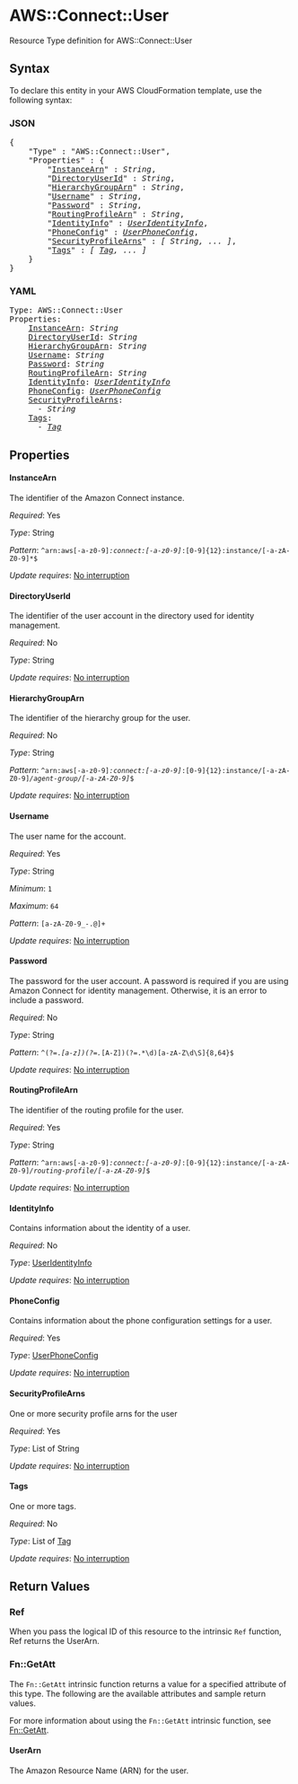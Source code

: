 # AWS::Connect::User

Resource Type definition for AWS::Connect::User

## Syntax

To declare this entity in your AWS CloudFormation template, use the following syntax:

### JSON

<pre>
{
    "Type" : "AWS::Connect::User",
    "Properties" : {
        "<a href="#instancearn" title="InstanceArn">InstanceArn</a>" : <i>String</i>,
        "<a href="#directoryuserid" title="DirectoryUserId">DirectoryUserId</a>" : <i>String</i>,
        "<a href="#hierarchygrouparn" title="HierarchyGroupArn">HierarchyGroupArn</a>" : <i>String</i>,
        "<a href="#username" title="Username">Username</a>" : <i>String</i>,
        "<a href="#password" title="Password">Password</a>" : <i>String</i>,
        "<a href="#routingprofilearn" title="RoutingProfileArn">RoutingProfileArn</a>" : <i>String</i>,
        "<a href="#identityinfo" title="IdentityInfo">IdentityInfo</a>" : <i><a href="useridentityinfo.md">UserIdentityInfo</a></i>,
        "<a href="#phoneconfig" title="PhoneConfig">PhoneConfig</a>" : <i><a href="userphoneconfig.md">UserPhoneConfig</a></i>,
        "<a href="#securityprofilearns" title="SecurityProfileArns">SecurityProfileArns</a>" : <i>[ String, ... ]</i>,
        "<a href="#tags" title="Tags">Tags</a>" : <i>[ <a href="tag.md">Tag</a>, ... ]</i>
    }
}
</pre>

### YAML

<pre>
Type: AWS::Connect::User
Properties:
    <a href="#instancearn" title="InstanceArn">InstanceArn</a>: <i>String</i>
    <a href="#directoryuserid" title="DirectoryUserId">DirectoryUserId</a>: <i>String</i>
    <a href="#hierarchygrouparn" title="HierarchyGroupArn">HierarchyGroupArn</a>: <i>String</i>
    <a href="#username" title="Username">Username</a>: <i>String</i>
    <a href="#password" title="Password">Password</a>: <i>String</i>
    <a href="#routingprofilearn" title="RoutingProfileArn">RoutingProfileArn</a>: <i>String</i>
    <a href="#identityinfo" title="IdentityInfo">IdentityInfo</a>: <i><a href="useridentityinfo.md">UserIdentityInfo</a></i>
    <a href="#phoneconfig" title="PhoneConfig">PhoneConfig</a>: <i><a href="userphoneconfig.md">UserPhoneConfig</a></i>
    <a href="#securityprofilearns" title="SecurityProfileArns">SecurityProfileArns</a>: <i>
      - String</i>
    <a href="#tags" title="Tags">Tags</a>: <i>
      - <a href="tag.md">Tag</a></i>
</pre>

## Properties

#### InstanceArn

The identifier of the Amazon Connect instance.

_Required_: Yes

_Type_: String

_Pattern_: <code>^arn:aws[-a-z0-9]*:connect:[-a-z0-9]*:[0-9]{12}:instance/[-a-zA-Z0-9]*$</code>

_Update requires_: [No interruption](https://docs.aws.amazon.com/AWSCloudFormation/latest/UserGuide/using-cfn-updating-stacks-update-behaviors.html#update-no-interrupt)

#### DirectoryUserId

The identifier of the user account in the directory used for identity management.

_Required_: No

_Type_: String

_Update requires_: [No interruption](https://docs.aws.amazon.com/AWSCloudFormation/latest/UserGuide/using-cfn-updating-stacks-update-behaviors.html#update-no-interrupt)

#### HierarchyGroupArn

The identifier of the hierarchy group for the user.

_Required_: No

_Type_: String

_Pattern_: <code>^arn:aws[-a-z0-9]*:connect:[-a-z0-9]*:[0-9]{12}:instance/[-a-zA-Z0-9]*/agent-group/[-a-zA-Z0-9]*$</code>

_Update requires_: [No interruption](https://docs.aws.amazon.com/AWSCloudFormation/latest/UserGuide/using-cfn-updating-stacks-update-behaviors.html#update-no-interrupt)

#### Username

The user name for the account.

_Required_: Yes

_Type_: String

_Minimum_: <code>1</code>

_Maximum_: <code>64</code>

_Pattern_: <code>[a-zA-Z0-9\_\-\.\@]+</code>

_Update requires_: [No interruption](https://docs.aws.amazon.com/AWSCloudFormation/latest/UserGuide/using-cfn-updating-stacks-update-behaviors.html#update-no-interrupt)

#### Password

The password for the user account. A password is required if you are using Amazon Connect for identity management. Otherwise, it is an error to include a password.

_Required_: No

_Type_: String

_Pattern_: <code>^(?=.*[a-z])(?=.*[A-Z])(?=.*\d)[a-zA-Z\d\S]{8,64}$</code>

_Update requires_: [No interruption](https://docs.aws.amazon.com/AWSCloudFormation/latest/UserGuide/using-cfn-updating-stacks-update-behaviors.html#update-no-interrupt)

#### RoutingProfileArn

The identifier of the routing profile for the user.

_Required_: Yes

_Type_: String

_Pattern_: <code>^arn:aws[-a-z0-9]*:connect:[-a-z0-9]*:[0-9]{12}:instance/[-a-zA-Z0-9]*/routing-profile/[-a-zA-Z0-9]*$</code>

_Update requires_: [No interruption](https://docs.aws.amazon.com/AWSCloudFormation/latest/UserGuide/using-cfn-updating-stacks-update-behaviors.html#update-no-interrupt)

#### IdentityInfo

Contains information about the identity of a user.

_Required_: No

_Type_: <a href="useridentityinfo.md">UserIdentityInfo</a>

_Update requires_: [No interruption](https://docs.aws.amazon.com/AWSCloudFormation/latest/UserGuide/using-cfn-updating-stacks-update-behaviors.html#update-no-interrupt)

#### PhoneConfig

Contains information about the phone configuration settings for a user.

_Required_: Yes

_Type_: <a href="userphoneconfig.md">UserPhoneConfig</a>

_Update requires_: [No interruption](https://docs.aws.amazon.com/AWSCloudFormation/latest/UserGuide/using-cfn-updating-stacks-update-behaviors.html#update-no-interrupt)

#### SecurityProfileArns

One or more security profile arns for the user

_Required_: Yes

_Type_: List of String

_Update requires_: [No interruption](https://docs.aws.amazon.com/AWSCloudFormation/latest/UserGuide/using-cfn-updating-stacks-update-behaviors.html#update-no-interrupt)

#### Tags

One or more tags.

_Required_: No

_Type_: List of <a href="tag.md">Tag</a>

_Update requires_: [No interruption](https://docs.aws.amazon.com/AWSCloudFormation/latest/UserGuide/using-cfn-updating-stacks-update-behaviors.html#update-no-interrupt)

## Return Values

### Ref

When you pass the logical ID of this resource to the intrinsic `Ref` function, Ref returns the UserArn.

### Fn::GetAtt

The `Fn::GetAtt` intrinsic function returns a value for a specified attribute of this type. The following are the available attributes and sample return values.

For more information about using the `Fn::GetAtt` intrinsic function, see [Fn::GetAtt](https://docs.aws.amazon.com/AWSCloudFormation/latest/UserGuide/intrinsic-function-reference-getatt.html).

#### UserArn

The Amazon Resource Name (ARN) for the user.
